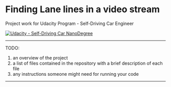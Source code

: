 # Finding Lane lines in a video stream
Project work for Udacity Program - Self-Driving Car Engineer

[![Udacity - Self-Driving Car NanoDegree](https://s3.amazonaws.com/udacity-sdc/github/shield-carnd.svg)](http://www.udacity.com/drive)

___
TODO:

1. an overview of the project
2. a list of files contained in the repository with a brief description of each file
3. any instructions someone might need for running your code
___
